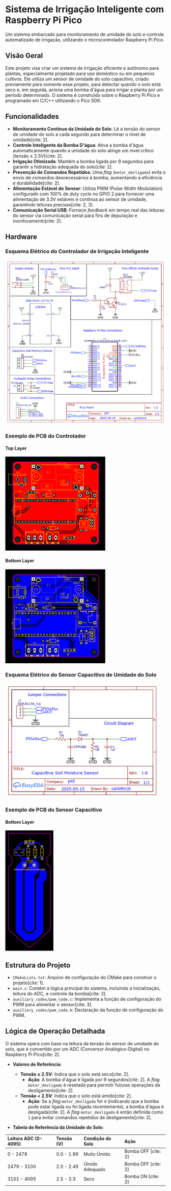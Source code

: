 # Sistema de Irrigação Inteligente com Raspberry Pi Pico

Um sistema embarcado para monitoramento de umidade do solo e controle automatizado de irrigação, utilizando o microcontrolador Raspberry Pi Pico.

## Visão Geral

Este projeto visa criar um sistema de irrigação eficiente e autônomo para plantas, especialmente projetado para uso doméstico ou em pequenos cultivos. Ele utiliza um sensor de umidade do solo capacitivo, criado previamente para somente esse projeto, para detectar quando o solo está seco e, em seguida, aciona uma bomba d'água para irrigar a planta por um período determinado. O sistema é construído sobre o Raspberry Pi Pico e programado em C/C++ utilizando o Pico SDK.

## Funcionalidades

* **Monitoramento Contínuo da Umidade do Solo**: Lê a tensão do sensor de umidade do solo a cada segundo para determinar o nível de umidade[cite: 2].
* **Controle Inteligente da Bomba D'água**: Ativa a bomba d'água automaticamente quando a umidade do solo atinge um nível crítico (tensão $\ge$ 2.5V)[cite: 2].
* **Irrigação Otimizada**: Mantém a bomba ligada por 9 segundos para garantir a hidratação adequada do solo[cite: 2].
* **Prevenção de Comandos Repetidos**: Uma *flag* (`motor_desligado`) evita o envio de comandos desnecessários à bomba, aumentando a eficiência e durabilidade[cite: 2].
* **Alimentação Estável do Sensor**: Utiliza PWM (Pulse Width Modulation) configurado com 100% de *duty cycle* no GPIO 2 para fornecer uma alimentação de 3.3V estáveis e contínua ao sensor de umidade, garantindo leituras precisas[cite: 2, 3].
* **Comunicação Serial USB**: Fornece *feedback* em tempo real das leituras do sensor via comunicação serial para fins de depuração e monitoramento[cite: 2].

## Hardware

### Esquema Elétrico do Controlador de Irrigação Inteligente
![Esquema elétrico do controlador](images/Schematic_Pico-Plant.png)

### Exemplo de PCB do Controlador
#### Top Layer
![PCB Top Layer do controlador](images/PCB_Pico-Plant_top_layer.png)

#### Bottom Layer
![PCB Bottom Layer do controlador](images/PCB_Pico-Plant_bottom_layer.png)

### Esquema Elétrico do Sensor Capacitivo de Umidade do Solo
![Esquema elétrico do sensor](images/Schematic_Capacitive-Soil-Moisture-Sensor.png)

### Exemplo de PCB do Sensor Capacitivo
#### Bottom Layer
![PCB Bottom Layer do sensor](images/PCB_Capacitive-Soil-Moisture-Sensor.png)

## Estrutura do Projeto

* `CMakeLists.txt`: Arquivo de configuração do CMake para construir o projeto[cite: 1].
* `main.c`: Contém a lógica principal do sistema, incluindo a inicialização, leitura do ADC, e controle da bomba[cite: 2].
* `auxiliary_codes/pwm_code.c`: Implementa a função de configuração do PWM para alimentar o sensor[cite: 3].
* `auxiliary_codes/pwm_code.h`: Declaração da função de configuração do PWM.

## Lógica de Operação Detalhada

O sistema opera com base na leitura da tensão do sensor de umidade do solo, que é convertido por um ADC (Conversor Analógico-Digital) no Raspberry Pi Pico[cite: 2].

* **Valores de Referência**:
    * **Tensão $\ge$ 2.5V**: Indica que o solo está seco[cite: 2].
        * **Ação**: A bomba d'água é ligada por 9 segundos[cite: 2]. A *flag* `motor_desligado` é resetada para permitir futuras operações de desligamento[cite: 2].
    * **Tensão < 2.5V**: Indica que o solo está úmido[cite: 2].
        * **Ação**: Se a *flag* `motor_desligado` for `0` (indicando que a bomba pode estar ligada ou foi ligada recentemente), a bomba d'água é desligada[cite: 2]. A *flag* `motor_desligado` é então definida como `1` para evitar comandos repetidos de desligamento[cite: 2].

* **Tabela de Referência da Umidade do Solo**:

| Leitura ADC (0-4095) | Tensão (V)   | Condição do Solo | Ação      |
| :------------------- | :----------- | :--------------- | :-------- |
| 0 - 2478             | 0.0 - 1.99   | Muito Úmido      | Bomba OFF [cite: 2] |
| 2479 - 3100          | 2.0 - 2.49   | Úmido Adequado   | Bomba OFF [cite: 2] |
| 3101 - 4095          | 2.5 - 3.3    | Seco             | Bomba ON  [cite: 2] |

